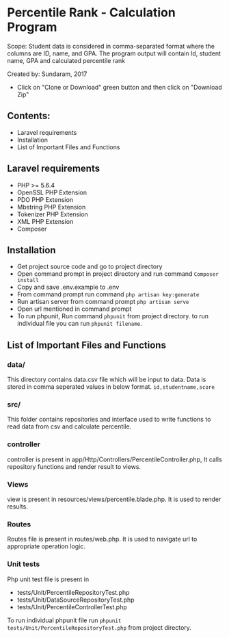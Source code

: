 # Percentile Rank - Calculation Program
Scope: Student data is considered in comma-separated format where 
the columns are ID, name, and GPA. The program output will contain 
Id, student name, GPA and calculated percentile rank
                                                                     
Created by: Sundaram, 2017 
- Click on "Clone or Download" green button and then click on "Download Zip"                                          

## Contents: 
- Laravel requirements
- Installation
- List of Important Files and Functions
	
## Laravel requirements
- PHP >= 5.6.4
- OpenSSL PHP Extension
- PDO PHP Extension
- Mbstring PHP Extension
- Tokenizer PHP Extension
- XML PHP Extension
- Composer

## Installation
- Get project source code and go to project directory
- Open command prompt in project directory and run command `Composer install`
- Copy and save .env.example to .env
- From command prompt run command `php artisan key:generate`
- Run artisan server from command prompt `php artisan serve`
- Open url mentioned in command prompt
- To run phpunit, Run command `phpunit` from project directory.
  to run individual file you can run `phpunit filename`.

## List of Important Files and Functions

### data/
This directory contains data.csv file which will be input to data. Data is stored in comma seperated values in below format.
`id,studentname,score`

### src/
This folder contains repositories and interface used to write functions to read data from csv and calculate percentile.

### controller
controller is present in app/Http/Controllers/PercentileController.php, It calls repository functions and render result to views.

### Views
view is present in resources/views/percentile.blade.php. It is used to render results.

### Routes
Routes file is present in routes/web.php. It is used to navigate url to appropriate operation logic.

### Unit tests
Php unit test file is present in 
- tests/Unit/PercentileRepositoryTest.php
- tests/Unit/DataSourceRepositoryTest.php
- tests/Unit/PercentileControllerTest.php

To run individual phpunit file run
`phpunit tests/Unit/PercentileRepositoryTest.php` from project directory.
